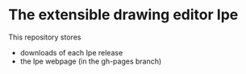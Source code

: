 # The extensible drawing editor Ipe

This repository stores

* downloads of each Ipe release
* the Ipe webpage (in the gh-pages branch)

